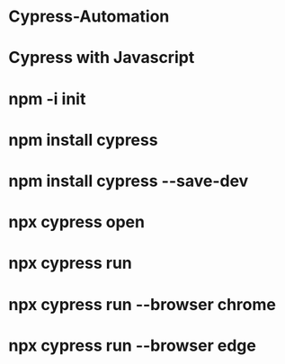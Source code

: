 # Cypress-Automation
# Cypress with Javascript
# npm -i init
# npm install cypress
# npm install cypress --save-dev
# npx cypress open
# npx cypress run
# npx cypress run --browser chrome
# npx cypress run --browser edge
